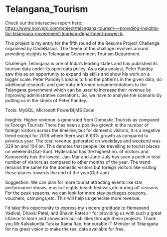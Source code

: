 # Telangana_Tourism

Check out the interactive report here: 
https://www.novypro.com/project/telangana-tourism---providing-insights-for-telangana-government-tourism-department-power-bi

This project is my entry for the fifth round of the Resume Project Challenge organised by CodeBasics. The theme of the challnge revolves around providing insights to Telangana Government Tourism Department.

Challenge: Telangana is one of India’s leading states and has published its tourism data under its open data policy.
As a data analyst, Peter Pandey saw this as an opportunity to expand his skills and show his work on a bigger scale. Peter Pandey’s idea is to find the patterns in the given data, do additional research, and give data-informed recommendations to the Telangana government which can be used to increase their revenue by improving administrative operations. So, we have to analyse the scenario by putting us in the shoes of Peter Pandey.

Tools: MySQL, Microsoft PowerBI,MS Excel

Insights:
Higher revenue is generated from Domestic Tourists as compared to Foreign Tourists
There has been a positive growth in the number of foreign visitors across the timeline, but for domestic visitors, it is a negative trend except for 2018 where there was 8.93% growth as compared to previous year.
The total revenue generated on weekdays and weekend was 329 bn and 104 bn. This denotes that people like travelling to tourist places on weekends(Sat-Sun).
Hyderabad has the highest no. of visitors and Kamareddy has the lowest.
Jan-Mar and June-July has seen a peek in total number of visitors as compared to other months of the year. The trend remains the same for the domestic visitors but foreign visitors like visiting these places towards the end of the year(Oct-Jan)

Suggestion: 
We can plan for more tourist attracting events like star performance shows, musical nights,beach festivals,etc during off seasons. For the peak seasons, we can look for more stay packages,coupons, vouchers, campings,etc. This will help us generate more revenue.

I'd take this opportunity to express my sincere gratitude to Hemanand Vadivel, Dhaval Patel, and Bhavin Patel sir for providing us with such a great chance to learn and showcase our abilities through these projects. Thank you Mr.Kalvakuntla Taraka Rama Rao, honourable IT Minister of Telangana for his great vision to make the real data available for free.

